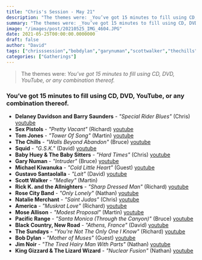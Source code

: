 ```yaml
---
title: "Chris's Session - May 21"
description: "The themes were: _You’ve got 15 minutes to fill using CD, DVD, YouTube, or any combination thereof._"
summary: "The themes were: _You’ve got 15 minutes to fill using CD, DVD, YouTube, or any combination thereof._"
image: "/images/post/20210525_IMG_4604.JPG"
date: 2021-05-25T00:00:00.0000000
draft: false
author: "David"
tags: ["chrisssession","bobdylan","garynuman","scottwalker","thechills","thesundays","america","moseallison","delaneydavidson","kinggizzardandthelizardwizard","jimnoir","michaelkiwanuka","newroad","blackcountry","barrysaunders","squid","tomjones","sexpistols","rosecityband","nataliemerchant","pacificrange","gustavosantaolalla","rickkandtheallnighters","babyhueyandthebabysitters","youtube"]
categories: ["Gatherings"]
---
```

> The themes were: _You’ve got 15 minutes to fill using CD, DVD, YouTube, or any combination thereof._
### You’ve got 15 minutes to fill using CD, DVD, YouTube, or any combination thereof.
- **Delaney Davidson and Barry Saunders** - _"Special Rider Blues"_ (Chris) [youtube](https://www.youtube.com/watch?v=UrtwPzAsQp4)
- **Sex Pistols** - _"Pretty Vacant"_ (Richard) [youtube](https://www.youtube.com/watch?v=R6GDdKrQ8EI)
- **Tom Jones** - _"Tower Of Song"_ (Martin) [youtube](https://www.youtube.com/watch?v=3JWiPFT0v2c)
- **The Chills** - _"Walls Beyond Abandon"_ (Bruce) [youtube](https://www.youtube.com/watch?v=gfY2eQlfmho)
- **Squid** - _"G.S.K."_ (David) [youtube](https://www.youtube.com/watch?v=Gb0Q5r4ZCa0)
- **Baby Huey & The Baby Sitters** - _"Hard Times"_ (Chris) [youtube](https://www.youtube.com/watch?v=FFZ58rJiE4k)
- **Gary Numan** - _"Intruder"_ (Bruce) [youtube](https://www.youtube.com/watch?v=-RxebQuFgJY)
- **Michael Kiwanuka** - _"Cold Little Heart"_ (Guest) [youtube](https://www.youtube.com/watch?v=nOubjLM9Cbc)
- **Gustavo Santaolalla** - _"Lait"_ (David) [youtube](https://www.youtube.com/watch?v=da6cA2IYMQg)
- **Scott Walker** - _"Medley"_ (Martin)
- **Rick K. and the Allnighters** - _"Sharp Dressed Man"_ (Richard) [youtube](https://www.youtube.com/watch?v=EHpbGcLZcVk)
- **Rose City Band** - _"Only Lonely"_ (Nathan) [youtube](https://www.youtube.com/watch?v=XJeKACEzKmU)
- **Natalie Merchant** - _"Saint Judas"_ (Chris) [youtube](https://www.youtube.com/watch?v=zY7FAgRh6uw)
- **America** - _"Muskrat Love"_ (Richard) [youtube](https://www.youtube.com/watch?v=j4WB6TJW0lU)
- **Mose Allison** - _"Modest Proposal"_ (Martin) [youtube](https://www.youtube.com/watch?v=_m5c0jcInwc)
- **Pacific Range** - _"Santa Monica (Through the Canyon)"_ (Bruce) [youtube](https://www.youtube.com/watch?v=i296NaLab28)
- **Black Country, New Road** - _"Athens, France"_ (David) [youtube](https://www.youtube.com/watch?v=xDcGl8tZhrs)
- **The Sundays** - _"You're Not The Only One I Know"_ (Richard) [youtube](https://www.youtube.com/watch?v=J4oRPL7SRh4)
- **Bob Dylan** - _"Mother of Muses"_ (Guest) [youtube](https://www.youtube.com/watch?v=rwcsZNwaiHM)
- **Jim Noir** - _"The Tired Hairy Man With Parts"_ (Nathan) [youtube](https://www.youtube.com/watch?v=jKk-SPlhmJM)
- **King Gizzard & The Lizard Wizard** - _"Nuclear Fusion"_ (Nathan) [youtube](https://www.youtube.com/watch?v=efZ-8EbFWic)
